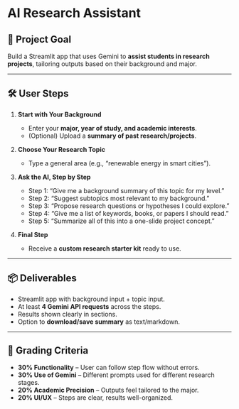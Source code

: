 # AI Research Assistant

## 🎯 Project Goal  
Build a Streamlit app that uses Gemini to **assist students in research projects**, tailoring outputs based on their background and major.  

---

## 🛠️ User Steps  
1. **Start with Your Background**  
   - Enter your **major, year of study, and academic interests**.  
   - (Optional) Upload a **summary of past research/projects**.  

2. **Choose Your Research Topic**  
   - Type a general area (e.g., “renewable energy in smart cities”).  

3. **Ask the AI, Step by Step**  
   - Step 1: “Give me a background summary of this topic for my level.”  
   - Step 2: “Suggest subtopics most relevant to my background.”  
   - Step 3: “Propose research questions or hypotheses I could explore.”  
   - Step 4: “Give me a list of keywords, books, or papers I should read.”  
   - Step 5: “Summarize all of this into a one-slide project concept.”  

4. **Final Step**  
   - Receive a **custom research starter kit** ready to use.  

---

## 📦 Deliverables  
- Streamlit app with background input + topic input.  
- At least **4 Gemini API requests** across the steps.  
- Results shown clearly in sections.  
- Option to **download/save summary** as text/markdown.  

---

## 📝 Grading Criteria  
- **30% Functionality** – User can follow step flow without errors.  
- **30% Use of Gemini** – Different prompts used for different research stages.  
- **20% Academic Precision** – Outputs feel tailored to the major.  
- **20% UI/UX** – Steps are clear, results well-organized.  
